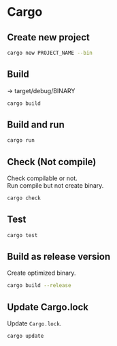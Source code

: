 # Cargo

## Create new project

```bash
cargo new PROJECT_NAME --bin
```

## Build

-> target/debug/BINARY

```bash
cargo build
```

## Build and run

```bash
cargo run
```

## Check (Not compile)

Check compilable or not.  
Run compile but not create binary.

```bash
cargo check
```

## Test

```bash
cargo test
```

## Build as release version

Create optimized binary.

```bash
cargo build --release
```

## Update Cargo.lock

Update `Cargo.lock`.

```bash
cargo update
```
